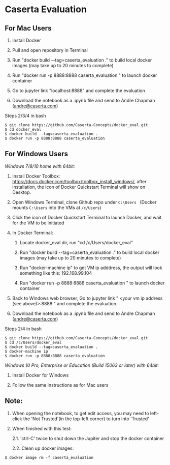 # Caserta Evaluation

## For Mac Users
1. Install Docker

2. Pull and open repository in Terminal
3. Run "docker build --tag=caserta_evaluation ." to build local docker images (may take up to 20 minutes to complete)
4. Run "docker run -p 8888:8888 caserta_evaluation " to launch docker container
5. Go to jupyter link "localhost:8888" and complete the evaluation
6. Download the notebook as a .ipynb file and send to Andre Chapman (andre@caserta.com)

Steps 2/3/4 in bash
```
$ git clone https://github.com/Caserta-Concepts/docker_eval.git
$ cd docker_eval
$ docker build --tag=caserta_evaluation .
$ docker run -p 8888:8888 caserta_evaluation 
```

## For Windows Users

*Windows 7/8/10 home with 64bit:*
1. Install Docker Toolbox: https://docs.docker.com/toolbox/toolbox_install_windows/, after installation, the icon of Docker Quickstart Terminal will show on Desktop.

2. Open Windows Terminal, clone Github repo under `C:\Users ` (Docker mounts `C:\Users` into the VMs at `/c/Users`)

3. Click the icon of Docker Quickstart Terminal to launch Docker, and wait for the VM to be initiated 

4. In Docker Terminal:

    1. Locate docker_eval dir, run "cd /c/Users/docker_eval"
    
    2. Run "docker build --tag=caserta_evaluation ." to build local docker images (may take up to 20 minutes to complete)
    
    3. Run "docker-machine ip" to get VM ip adddress, the output will look something like this: 192.168.99.104 
    
    4. Run "docker run -p 8888:8888 caserta_evaluation " to launch docker container

5. Back to Windows web browser, Go to jupyter link "  <your vm ip address (see above)>:8888  " and complete the evaluation.

6. Download the notebook as a .ipynb file and send to Andre Chapman (andre@caserta.com)

Steps 2/4 in bash
```
$ git clone https://github.com/Caserta-Concepts/docker_eval.git
$ cd /c/Users/docker_eval
$ docker build --tag=caserta_evaluation .
$ docker-machine ip
$ docker run -p 8888:8888 caserta_evaluation 
```

*Windows 10 Pro, Enterprise or Education (Build 15063 or later) with 64bit:*

1. Install Docker for Windows

2. Follow the same instructions as for Mac users

## Note: 

1. When opening the notebook, to get edit access, you may need to left-click the 'Not Trusted'(in the top-left corner) to turn into 'Trusted'
1. When finished with this test:

      2.1. 'ctrl-C' twice to shut down the Jupiter and stop the docker container

      2.2. Clean up docker images:
```buildoutcfg
$ docker image rm -f caserta_evaluation
```